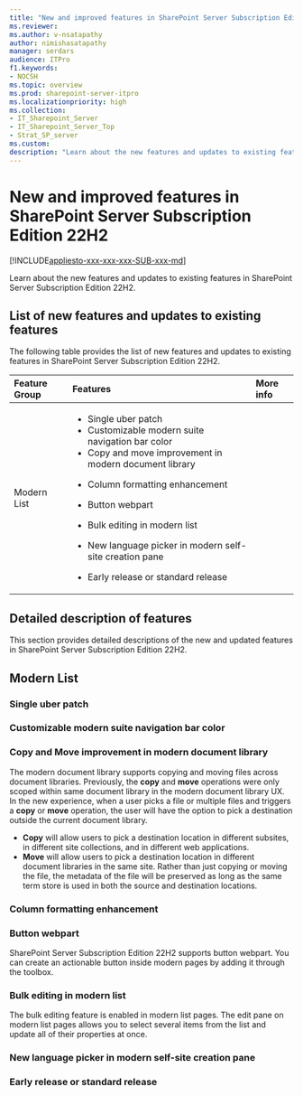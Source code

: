 ```yaml
---
title: "New and improved features in SharePoint Server Subscription Edition 22H2"
ms.reviewer: 
ms.author: v-nsatapathy
author: nimishasatapathy
manager: serdars
audience: ITPro
f1.keywords:
- NOCSH
ms.topic: overview
ms.prod: sharepoint-server-itpro
ms.localizationpriority: high
ms.collection:
- IT_Sharepoint_Server
- IT_Sharepoint_Server_Top
- Strat_SP_server
ms.custom: 
description: "Learn about the new features and updates to existing features in SharePoint Server Subscription Edition 22H2."
---
```


# New and improved features in SharePoint Server Subscription Edition 22H2

[!INCLUDE[appliesto-xxx-xxx-xxx-SUB-xxx-md](../includes/appliesto-xxx-xxx-xxx-SUB-xxx-md.md)]

Learn about the new features and updates to existing features in SharePoint Server Subscription Edition 22H2.

## List of new features and updates to existing features

The following table provides the list of new features and updates to existing features in SharePoint Server Subscription Edition 22H2.

|**Feature Group**|**Features**|**More info**|
|:-----|:-----|:-----|
|Modern List <br/> | <ul><li>Single uber patch</li><li>Customizable modern suite navigation bar color</li><li>Copy and move improvement in modern document library</li></ul><ul><li>Column formatting enhancement</li></ul><ul><li>Button webpart</li></ul><ul><li>Bulk editing in modern list</li></ul><ul><li>New language picker in modern self-site creation pane</li></ul><ul><li>Early release or standard release|
 

## Detailed description of features

This section provides detailed descriptions of the new and updated features in SharePoint Server Subscription Edition 22H2.

## Modern List

<a name="OIDCa"> </a>
### Single uber patch


<a name="people"> </a>
### Customizable modern suite navigation bar color


<a name="IIW"> </a>
### Copy and Move improvement in modern document library

The modern document library supports copying and moving files across document libraries. Previously, the **copy** and **move** operations were only scoped within same document library in the modern document library UX. In the new experience, when a user picks a file or multiple files and triggers a **copy** or **move** operation, the user will have the option to pick a destination outside the current document library. 
- **Copy** will allow users to pick a destination location in different subsites, in different site collections, and in different web applications. 
- **Move** will allow users to pick a destination location in different document libraries in the same site.
Rather than just copying or moving the file, the metadata of the file will be preserved as long as the same term store is used in both the source and destination locations.


<a name="server"> </a>
### Column formatting enhancement


<a name="core"> </a>
### Button webpart

SharePoint Server Subscription Edition 22H2 supports button webpart. You can create an actionable button inside modern pages by adding it through the toolbox. 

<a name="upgrade"> </a>
### Bulk editing in modern list

The bulk editing feature is enabled in modern list pages. The edit pane on modern list pages allows you to select several items from the list and update all of their properties at once.

<a name="cache"> </a>
### New language picker in modern self-site creation pane



<a name="cenadmin"> </a>
### Early release or standard release

